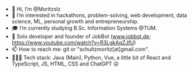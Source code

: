 - 👋 Hi, I’m @Moritzslz
- 👀 I’m interested in hackathons, problem-solving, web development, data science, ML, personal growth and entrepreneurship.
- 🎓 I’m currently studying B.Sc. Information Systems @TUM.
- 🤖 Solo developer and founder of JobBot (www.jobbot.de; https://www.youtube.com/watch?v=R3LgkAqZJfU) 
- 📫 How to reach me: git or "schultzmoritz[at]gmail.com".
- 👨🏼‍💻 Tech stack: Java (Main), Python, Vue, a little bit of React and TypeScript, JS, HTML, CSS and ChatGPT 😜
